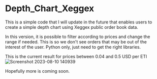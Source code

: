 # Depth_Chart_Xeggex

This is a simple code that I will update in the future that enables users to create a simple depth chart using Xeggex public order book data. 

In this version, it is possible to filter according to prices and change the range if needed. This is so we don't see orders that may be out of the interest of the user. 
Python only, just need to get the right libraries. 

This is the current result for prices between 0.04 and 0.5 USD per ETI
 ![Screenshot 2023-08-10 140939](https://github.com/geistluchs/Depth_Chart_Tx-bit/assets/141926944/2fe2d88b-b17b-4352-954b-434727d3dacc)

Hopefully more is coming soon.
